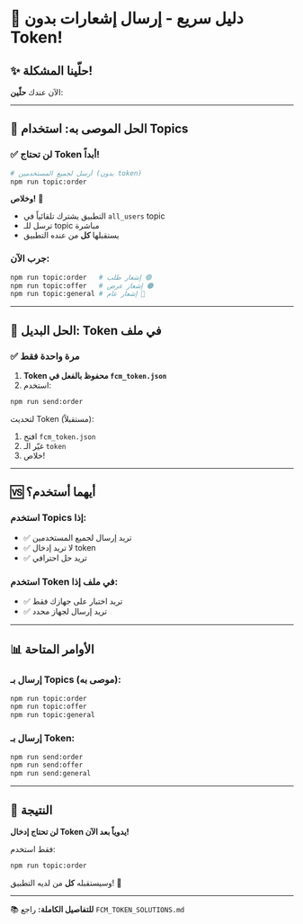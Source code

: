 # 🚀 دليل سريع - إرسال إشعارات بدون Token!

## ✨ حلّينا المشكلة!

الآن عندك **حلّين**:

---

## 🎯 الحل الموصى به: استخدام Topics

### ✅ لن تحتاج Token أبداً!

```bash
# أرسل لجميع المستخدمين (بدون token)
npm run topic:order
```

**وخلاص!** 🎉

- التطبيق يشترك تلقائياً في `all_users` topic
- ترسل للـ topic مباشرة
- يستقبلها **كل** من عنده التطبيق

### جرب الآن:
```bash
npm run topic:order   # إشعار طلب 🟢
npm run topic:offer   # إشعار عرض 🟠
npm run topic:general # إشعار عام 🔵
```

---

## 📁 الحل البديل: Token في ملف

### ✅ مرة واحدة فقط

1. **Token محفوظ بالفعل في `fcm_token.json`**
2. استخدم:
```bash
npm run send:order
```

لتحديث Token (مستقبلاً):
1. افتح `fcm_token.json`
2. غيّر الـ `token`
3. خلاص!

---

## 🆚 أيهما أستخدم؟

### استخدم Topics إذا:
- ✅ تريد إرسال لجميع المستخدمين
- ✅ لا تريد إدخال token
- ✅ تريد حل احترافي

### استخدم Token في ملف إذا:
- ✅ تريد اختبار على جهازك فقط
- ✅ تريد إرسال لجهاز محدد

---

## 📊 الأوامر المتاحة

### إرسال بـ Topics (موصى به):
```bash
npm run topic:order
npm run topic:offer
npm run topic:general
```

### إرسال بـ Token:
```bash
npm run send:order
npm run send:offer
npm run send:general
```

---

## 🎉 النتيجة

**لن تحتاج إدخال Token يدوياً بعد الآن!**

فقط استخدم:
```bash
npm run topic:order
```

وسيستقبله **كل** من لديه التطبيق! 🚀

---

📚 **للتفاصيل الكاملة:** راجع `FCM_TOKEN_SOLUTIONS.md`
